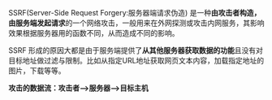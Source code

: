 SSRF(Server-Side Request Forgery:服务器端请求伪造) 是一种**由攻击者构造，由服务端发起请求**的一个网络攻击，一般用来在外网探测或攻击内网服务，其影响效果根据服务器用的函数不同，从而造成不同的影响。

SSRF 形成的原因大都是由于服务端提供了**从其他服务器获取数据的功能**且没有对目标地址做过滤与限制。比如从指定URL地址获取网页文本内容，加载指定地址的图片，下载等等。

**攻击的数据流：攻击者—>服务器—>目标主机**